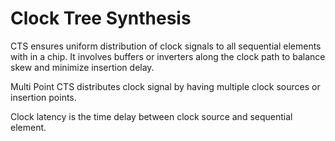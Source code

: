 # Clock Tree Synthesis
CTS ensures uniform distribution of clock signals to all sequential elements with in a chip. It involves buffers or inverters along the clock path to balance skew and minimize insertion delay.

Multi Point CTS distributes clock signal by having multiple clock sources or insertion points.

Clock latency is the time delay between clock source and sequential element.

